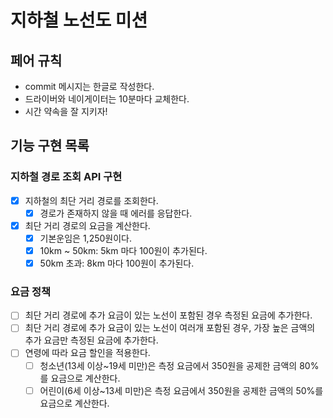 # 지하철 노선도 미션

## 페어 규칙

- commit 메시지는 한글로 작성한다.
- 드라이버와 네이게이터는 10분마다 교체한다.
- 시간 약속을 잘 지키자!

## 기능 구현 목록

### 지하철 경로 조회 API 구현

- [x] 지하철의 최단 거리 경로를 조회한다.
    - [x] 경로가 존재하지 않을 때 에러를 응답한다.
- [x] 최단 거리 경로의 요금을 계산한다.
  - [x] 기본운임은 1,250원이다.
  - [x] 10km ~ 50km: 5km 마다 100원이 추가된다.
  - [x] 50km 초과: 8km 마다 100원이 추가된다.

### 요금 정책
- [ ] 최단 거리 경로에 추가 요금이 있는 노선이 포함된 경우 측정된 요금에 추가한다.
- [ ] 최단 거리 경로에 추가 요금이 있는 노선이 여러개 포함된 경우, 가장 높은 금액의 추가 요금만 측정된 요금에 추가한다.
- [ ] 연령에 따라 요금 할인을 적용한다.
  - [ ] 청소년(13세 이상~19세 미만)은 측정 요금에서 350원을 공제한 금액의 80%를 요금으로 계산한다. 
  - [ ] 어린이(6세 이상~13세 미만)은 측정 요금에서 350원을 공제한 금액의 50%를 요금으로 계산한다. 
